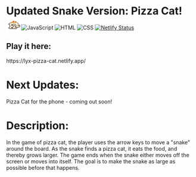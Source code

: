 
<h1>Updated Snake Version: Pizza Cat!<img src="/src/img/food.png" align="left"></img> </h1> 


![JavaScript](https://img.shields.io/badge/javascript-%23323330.svg?style=for-the-badge&logo=javascript&logoColor=%23F7DF1E)
![HTML](https://img.shields.io/badge/HTML-239120?style=for-the-badge&logo=html5&logoColor=white)
![CSS](https://img.shields.io/badge/CSS-239120?&style=for-the-badge&logo=css3&logoColor=white)
[![Netlify Status](https://api.netlify.com/api/v1/badges/4be94485-be54-4028-ad47-ba05b8bcf500/deploy-status)](https://app.netlify.com/sites/lyx-pizza-cat/deploys)


<h2>Play it here:</h2>
https://lyx-pizza-cat.netlify.app/


<h1>Next Updates:</h1>

Pizza Cat for the phone - coming out soon!


<h1>Description:</h1>

In the game of pizza cat, the player uses the arrow keys to move a "snake" around the board.
As the snake finds a pizza cat, it eats the food, and thereby grows larger. The game ends when the snake either moves off the screen or moves into itself. The goal is to make the snake as large as possible before that happens.
